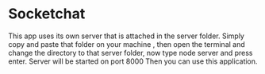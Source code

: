 # Socketchat

This app uses its own server that is attached in the server folder.
Simply copy and paste that folder on your machine ,
then open the terminal and change the directory to that server folder,
now type node server and press enter.
Server will be started on port 8000
Then you can use this application.
